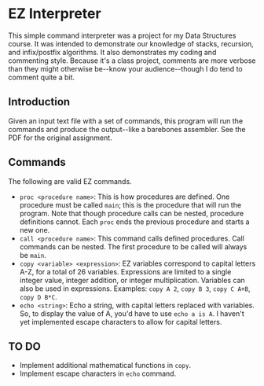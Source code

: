# EZ Interpreter

This simple command interpreter was a project for my Data Structures course. It was intended to demonstrate our knowledge of stacks, recursion, and infix/postfix algorithms. It also demonstrates my coding and commenting style. Because it's a class project, comments are more verbose than they might otherwise be--know your audience--though I do tend to comment quite a bit.

## Introduction

Given an input text file with a set of commands, this program will run the commands and produce the output--like a barebones assembler. See the PDF for the original assignment.

## Commands

The following are valid EZ commands.

- `proc <procedure name>`: This is how procedures are defined. One procedure must be called `main`; this is the procedure that will run the program. Note that though procedure calls can be nested, procedure definitions cannot. Each `proc` ends the previous procedure and starts a new one.
- `call <procedure name>`: This command calls defined procedures. Call commands can be nested. The first procedure to be called will always be `main`.
- `copy <variable> <expression>`: EZ variables correspond to capital letters A-Z, for a total of 26 variables. Expressions are limited to a single integer value, integer addition, or integer multiplication. Variables can also be used in expressions. Examples: `copy A 2`, `copy B 3`, `copy C A+B`, `copy D B*C`.
- `echo <string>`: Echo a string, with capital letters replaced with variables. So, to display the value of A, you'd have to use `echo a is A`. I haven't yet implemented escape characters to allow for capital letters.

## TO DO

- Implement additional mathematical functions in `copy`.
- Implement escape characters in `echo` command. 